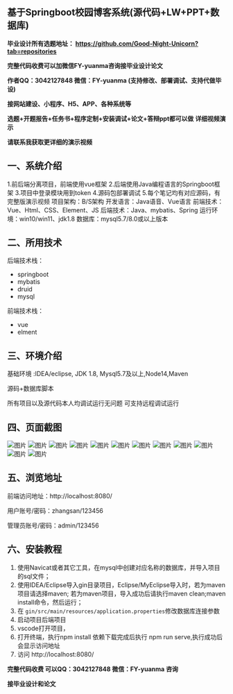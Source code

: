 ## 基于Springboot校园博客系统(源代码+LW+PPT+数据库)
**毕业设计所有选题地址： https://github.com/Good-Night-Unicorn?tab=repositories**

**完整代码收费可以加微信FY-yuanma咨询接毕业设计论文**

**作者QQ：3042127848 微信：FY-yuanma (支持修改、部署调试、支持代做毕设)**

**接网站建设、小程序、H5、APP、各种系统等**

**选题+开题报告+任务书+程序定制+安装调试+论文+答辩ppt都可以做**
**详细视频演示**

**请联系我获取更详细的演示视频**

## 一、系统介绍

1.前后端分离项目，前端使用vue框架
2.后端使用Java编程语言的Springboot框架
3.项目中登录模块用到token
4.源码包部署调试
5.每个笔记均有对应源码，有完整版演示视频
项目架构：B/S架构
开发语言：Java语音、Vue语言
前端技术：Vue、Html、CSS、Element、JS
后端技术：Java、mybatis、Spring
运行环境：win10/win11、jdk1.8
数据库：mysql5.7/8.0或以上版本

## 二、所用技术

后端技术栈：

- springboot
- mybatis
- druid
- mysql

前端技术栈：

- vue
- elment



## 三、环境介绍

基础环境 :IDEA/eclipse, JDK 1.8, Mysql5.7及以上,Node14,Maven

源码+数据库脚本

所有项目以及源代码本人均调试运行无问题 可支持远程调试运行

## 四、页面截图
![图片](https://github.com/user-attachments/assets/aa8c3dcc-573c-4b46-a7eb-dfcd7c1412d6)
![图片](https://github.com/user-attachments/assets/6c0e9216-3013-4259-b1fa-468a2fcee980)
![图片](https://github.com/user-attachments/assets/e3f5bd44-d6e0-45ea-b4fb-931236164a66)
![图片](https://github.com/user-attachments/assets/98d2a4cd-111e-4408-9929-d785eaac5dd7)
![图片](https://github.com/user-attachments/assets/f9e9f611-f2d7-4a49-b472-dc9ea6a891cd)
![图片](https://github.com/user-attachments/assets/b2e2a0a3-dff1-4422-b917-90b8e4c1183e)
![图片](https://github.com/user-attachments/assets/e783c432-f18e-42ea-81ab-c779afc9d76f)
![图片](https://github.com/user-attachments/assets/e6bf3afb-9868-494e-a480-0dd17604d001)
![图片](https://github.com/user-attachments/assets/e845f4be-9ebf-461e-8f5e-7d8aa9281c40)
![图片](https://github.com/user-attachments/assets/6aafcc49-88d7-4f3a-88e8-a46f3cbb5d2f)
![图片](https://github.com/user-attachments/assets/cafd655c-7c60-404a-8108-56870b1a6033)
![图片](https://github.com/user-attachments/assets/5ba4d2c0-7dd8-476c-a45c-81f8b6c55845)


## 五、浏览地址

前端访问地址：http://localhost:8080/

用户账号/密码：zhangsan/123456

管理员账号/密码：admin/123456  

## 六、安装教程

1. 使用Navicat或者其它工具，在mysql中创建对应名称的数据库，并导入项目的sql文件；
2. 使用IDEA/Eclipse导入gin目录项目，Eclipse/MyEclipse导入时，若为maven项目请选择maven;
   若为maven项目，导入成功后请执行maven clean;maven install命令，然后运行；
3. 在 `gin/src/main/resources/application.properties`修改数据库连接参数
4. 启动项目后端项目 
5. vscode打开项目，
6. 打开终端，执行npm install 依赖下载完成后执行 npm run serve,执行成功后会显示访问地址
7. 访问  http://localhost:8080/

**完整代码收费  可以QQ：3042127848 微信：FY-yuanma 咨询**

**接毕业设计和论文**

